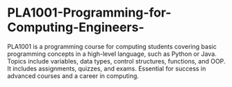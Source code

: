 # PLA1001-Programming-for-Computing-Engineers-
PLA1001 is a programming course for computing students covering basic programming concepts in a high-level language, such as Python or Java. Topics include variables, data types, control structures, functions, and OOP. It includes assignments, quizzes, and exams. Essential for success in advanced courses and a career in computing.
